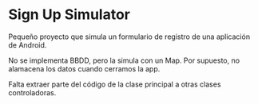 # Sign Up Simulator

Pequeño proyecto que simula un formulario de registro de una aplicación de Android.

No se implementa BBDD, pero la simula con un Map. Por supuesto, no alamacena los datos cuando cerramos la app.

Falta extraer parte del código de la clase principal a otras clases controladoras.
